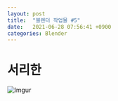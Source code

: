 ```yaml
---
layout: post
title:  "블렌더 작업물 #5"
date:   2021-06-28 07:56:41 +0900
categories: Blender
---
```


# 서리한

![Imgur](https://i.imgur.com/w0hU8rj.jpg)